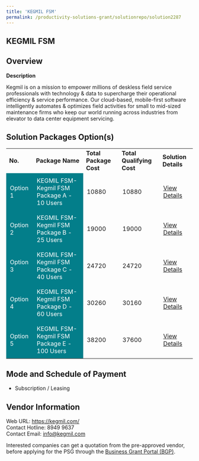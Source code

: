 ```yaml
---
title: 'KEGMIL FSM'
permalink: /productivity-solutions-grant/solutionrepo/solution2287
---
```


## KEGMIL FSM

## Overview

**Description**

Kegmil is on a mission to empower millions of deskless field service professionals with technology & data to supercharge their operational efficiency & service performance. Our cloud-based, mobile-first software intelligently automates & optimizes field activities for small to mid-sized maintenance firms who keep our world running across industries from elevator to data center equipment servicing.

## Solution Packages Option(s)

<table>
<tr>
<td><b>No.</b></td>
<td><b>Package Name</b></td>
<td><b>Total Package Cost</b></td>
<td><b>Total Qualifying Cost</b></td>
<td><b>Solution Details</b></td>
</tr>
<tr>
<td style='padding: 10px; background-color: #037E8A; color: #FFFFFF;'>Option 1</td>
<td style='padding: 10px; background-color: #037E8A; color: #FFFFFF;'>KEGMIL FSM-Kegmil FSM Package A - 10 Users</td>
<td style='padding: 10px;'>10880</td>
<td style='padding: 10px;'>10880</td>
<td style='padding: 10px;'><a href='https://www.gobusiness.gov.sg/images/psg/FTV_Labs_20200793_Desensitised_Annex_3_Part_1.pdf' target='_blank'>View Details</a></td>
</tr>
<tr>
<td style='padding: 10px; background-color: #037E8A; color: #FFFFFF;'>Option 2</td>
<td style='padding: 10px; background-color: #037E8A; color: #FFFFFF;'>KEGMIL FSM-Kegmil FSM Package B - 25 Users</td>
<td style='padding: 10px;'>19000</td>
<td style='padding: 10px;'>19000</td>
<td style='padding: 10px;'><a href='https://www.gobusiness.gov.sg/images/psg/FTV_Labs_20200793_Desensitised_Annex_3_Part_2.pdf' target='_blank'>View Details</a></td>
</tr>
<tr>
<td style='padding: 10px; background-color: #037E8A; color: #FFFFFF;'>Option 3</td>
<td style='padding: 10px; background-color: #037E8A; color: #FFFFFF;'>KEGMIL FSM-Kegmil FSM Package C - 40 Users</td>
<td style='padding: 10px;'>24720</td>
<td style='padding: 10px;'>24720</td>
<td style='padding: 10px;'><a href='https://www.gobusiness.gov.sg/images/psg/FTV_Labs_20200793_Desensitised_Annex_3_Part_3.pdf' target='_blank'>View Details</a></td>
</tr>
<tr>
<td style='padding: 10px; background-color: #037E8A; color: #FFFFFF;'>Option 4</td>
<td style='padding: 10px; background-color: #037E8A; color: #FFFFFF;'>KEGMIL FSM-Kegmil FSM Package D - 60 Users</td>
<td style='padding: 10px;'>30260</td>
<td style='padding: 10px;'>30160</td>
<td style='padding: 10px;'><a href='https://www.gobusiness.gov.sg/images/psg/FTV_Labs_20200793_Desensitised_Annex_3_Part_4.pdf' target='_blank'>View Details</a></td>
</tr>
<tr>
<td style='padding: 10px; background-color: #037E8A; color: #FFFFFF;'>Option 5</td>
<td style='padding: 10px; background-color: #037E8A; color: #FFFFFF;'>KEGMIL FSM-Kegmil FSM Package E - 100 Users</td>
<td style='padding: 10px;'>38200</td>
<td style='padding: 10px;'>37600</td>
<td style='padding: 10px;'><a href='https://www.gobusiness.gov.sg/images/psg/FTV_Labs_20200793_Desensitised_Annex_3_Part_5.pdf' target='_blank'>View Details</a></td>
</tr>
</table>

## Mode and Schedule of Payment

 - Subscription / Leasing

## Vendor Information

 Web URL: https://kegmil.com/ <br>Contact Hotline: 8949 9637<br>Contact Email: info@kegmil.com <br>

Interested companies can get a quotation from the pre-approved vendor, before applying for the PSG through the <a href='https://www.businessgrants.gov.sg/' target='_blank' rel='noopener'>Business Grant Portal (BGP)</a>.

<script src="/jquery/resize-tables.js"></script>
